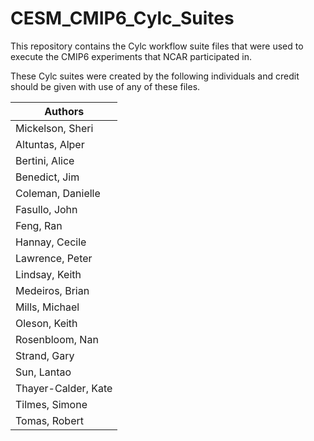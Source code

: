 # CESM_CMIP6_Cylc_Suites
This repository contains the Cylc workflow suite files that were used to execute the CMIP6 experiments that NCAR participated in.

These Cylc suites were created by the following individuals and credit should be given with use of any of these files.

| Authors |
| ------ |
| Mickelson, Sheri |
| Altuntas, Alper |
| Bertini, Alice |
| Benedict, Jim |
| Coleman, Danielle |
| Fasullo, John |
| Feng, Ran |
| Hannay, Cecile |
| Lawrence, Peter |
| Lindsay, Keith |
| Medeiros, Brian |
| Mills, Michael |
| Oleson, Keith |
| Rosenbloom, Nan |
| Strand, Gary |
| Sun, Lantao |
| Thayer-Calder, Kate |
| Tilmes, Simone |
| Tomas, Robert |


